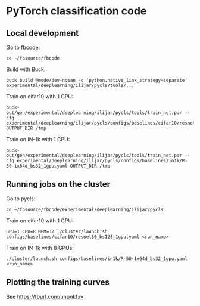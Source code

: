 # PyTorch classification code

## Local development

Go to fbcode:

```
cd ~/fbsource/fbcode
```

Build with Buck:

```
buck build @mode/dev-nosan -c 'python.native_link_strategy=separate' experimental/deeplearning/ilijar/pycls/tools/...
```

Train on cifar10 with 1 GPU:

```
buck-out/gen/experimental/deeplearning/ilijar/pycls/tools/train_net.par --cfg experimental/deeplearning/ilijar/pycls/configs/baselines/cifar10/resnet56_bs128_1gpu.yaml OUTPUT_DIR /tmp
```

Train on IN-1k with 1 GPU:

```
buck-out/gen/experimental/deeplearning/ilijar/pycls/tools/train_net.par --cfg experimental/deeplearning/ilijar/pycls/configs/baselines/in1k/R-50-1x64d_bs32_1gpu.yaml OUTPUT_DIR /tmp
```

## Running jobs on the cluster

Go to pycls:

```
cd ~/fbsource/fbcode/experimental/deeplearning/ilijar/pycls
```

Train on cifar10 with 1 GPU:

```
GPU=1 CPU=8 MEM=32 ./cluster/launch.sh configs/baselines/cifar10/resnet56_bs128_1gpu.yaml <run_name>
```

Train on IN-1k with 8 GPUs:

```
./cluster/launch.sh configs/baselines/in1k/R-50-1x64d_bs32_1gpu.yaml <run_name>
```

## Plotting the training curves

See https://fburl.com/unpnkfxv
